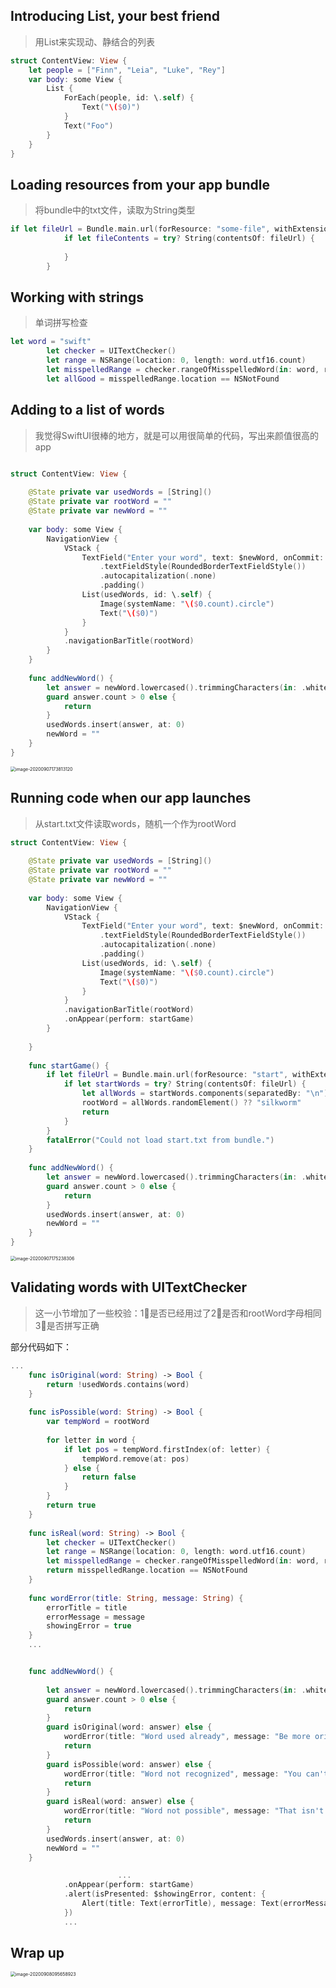## Introducing List, your best friend


> 用List来实现动、静结合的列表

```swift
struct ContentView: View {
    let people = ["Finn", "Leia", "Luke", "Rey"]
    var body: some View {
        List {
            ForEach(people, id: \.self) {
                Text("\($0)")
            }
            Text("Foo")
        }
    }
}
```

## Loading resources from your app bundle

> 将bundle中的txt文件，读取为String类型

```swift
if let fileUrl = Bundle.main.url(forResource: "some-file", withExtension: "txt") {
            if let fileContents = try? String(contentsOf: fileUrl) {
                
            }
        }
```

## Working with strings

> 单词拼写检查

```swift
let word = "swift"
        let checker = UITextChecker()
        let range = NSRange(location: 0, length: word.utf16.count)
        let misspelledRange = checker.rangeOfMisspelledWord(in: word, range: range, startingAt: 0, wrap: false, language: "en")
        let allGood = misspelledRange.location == NSNotFound
```

## Adding to a list of words

> 我觉得SwiftUI很棒的地方，就是可以用很简单的代码，写出来颜值很高的app

```swift

struct ContentView: View {
    
    @State private var usedWords = [String]()
    @State private var rootWord = ""
    @State private var newWord = ""
    
    var body: some View {
        NavigationView {
            VStack {
                TextField("Enter your word", text: $newWord, onCommit: addNewWord)
                    .textFieldStyle(RoundedBorderTextFieldStyle())
                    .autocapitalization(.none)
                    .padding()
                List(usedWords, id: \.self) {
                    Image(systemName: "\($0.count).circle")
                    Text("\($0)")
                }
            }
            .navigationBarTitle(rootWord)
        }
    }
    
    func addNewWord() {
        let answer = newWord.lowercased().trimmingCharacters(in: .whitespacesAndNewlines)
        guard answer.count > 0 else {
            return
        }
        usedWords.insert(answer, at: 0)
        newWord = ""
    }
}
```

<img src="/Users/bugaco/Code/SwiftUI/100-Days-of-SwiftUI/Project 5/assets/image-20200907173813120.png" alt="image-20200907173813120" style="zoom:50%;" />

## Running code when our app launches

> 从start.txt文件读取words，随机一个作为rootWord

```swift
struct ContentView: View {
    
    @State private var usedWords = [String]()
    @State private var rootWord = ""
    @State private var newWord = ""
    
    var body: some View {
        NavigationView {
            VStack {
                TextField("Enter your word", text: $newWord, onCommit: addNewWord)
                    .textFieldStyle(RoundedBorderTextFieldStyle())
                    .autocapitalization(.none)
                    .padding()
                List(usedWords, id: \.self) {
                    Image(systemName: "\($0.count).circle")
                    Text("\($0)")
                }
            }
            .navigationBarTitle(rootWord)
            .onAppear(perform: startGame)
        }
        
    }
    
    func startGame() {
        if let fileUrl = Bundle.main.url(forResource: "start", withExtension: "txt") {
            if let startWords = try? String(contentsOf: fileUrl) {
                let allWords = startWords.components(separatedBy: "\n")
                rootWord = allWords.randomElement() ?? "silkworm"
                return
            }
        }
        fatalError("Could not load start.txt from bundle.")
    }
    
    func addNewWord() {
        let answer = newWord.lowercased().trimmingCharacters(in: .whitespacesAndNewlines)
        guard answer.count > 0 else {
            return
        }
        usedWords.insert(answer, at: 0)
        newWord = ""
    }
}
```

<img src="/Users/bugaco/Code/SwiftUI/100-Days-of-SwiftUI/Project 5/assets/image-20200907175238306.png" alt="image-20200907175238306" style="zoom:50%;" />

## Validating words with UITextChecker

>这一小节增加了一些校验：1⃣️是否已经用过了2⃣️是否和rootWord字母相同3⃣️是否拼写正确

部分代码如下：

```swift
...
    func isOriginal(word: String) -> Bool {
        return !usedWords.contains(word)
    }
    
    func isPossible(word: String) -> Bool {
        var tempWord = rootWord
        
        for letter in word {
            if let pos = tempWord.firstIndex(of: letter) {
                tempWord.remove(at: pos)
            } else {
                return false
            }
        }
        return true
    }
    
    func isReal(word: String) -> Bool {
        let checker = UITextChecker()
        let range = NSRange(location: 0, length: word.utf16.count)
        let misspelledRange = checker.rangeOfMisspelledWord(in: word, range: range, startingAt: 0, wrap: false, language: "en")
        return misspelledRange.location == NSNotFound
    }
    
    func wordError(title: String, message: String) {
        errorTitle = title
        errorMessage = message
        showingError = true
    }
    ...
```

```swift

    func addNewWord() {
        
        let answer = newWord.lowercased().trimmingCharacters(in: .whitespacesAndNewlines)
        guard answer.count > 0 else {
            return
        }
        guard isOriginal(word: answer) else {
            wordError(title: "Word used already", message: "Be more original")
            return
        }
        guard isPossible(word: answer) else {
            wordError(title: "Word not recognized", message: "You can't just make them up, you know!")
            return
        }
        guard isReal(word: answer) else {
            wordError(title: "Word not possible", message: "That isn't a real word.")
            return
        }
        usedWords.insert(answer, at: 0)
        newWord = ""
    }
```

```swift
						...
            .onAppear(perform: startGame)
            .alert(isPresented: $showingError, content: {
                Alert(title: Text(errorTitle), message: Text(errorMessage), dismissButton: .default(Text("OK")))
            })
            ...
```

## Wrap up

<img src="/Users/bugaco/Code/SwiftUI/100-Days-of-SwiftUI/Project 5/assets/image-20200908095658923.png" alt="image-20200908095658923" style="zoom:50%;" />

